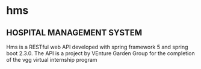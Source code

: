 # hms
## HOSPITAL MANAGEMENT SYSTEM

Hms is a RESTful web API developed with spring framework 5 and spring boot 2.3.0. The API is a project by VEnture Garden Group for the completion of the vgg virtual internship program 
